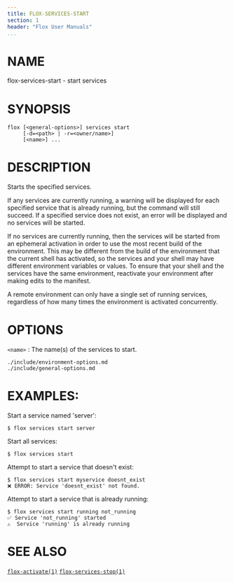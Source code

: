 ```yaml
---
title: FLOX-SERVICES-START
section: 1
header: "Flox User Manuals"
...
```


# NAME

flox-services-start - start services

# SYNOPSIS

```
flox [<general-options>] services start
     [-d=<path> | -r=<owner/name>]
     [<name>] ...
```

# DESCRIPTION

Starts the specified services.

If any services are currently running, a warning will be displayed for each
specified service that is already running, but the command will still succeed.
If a specified service does not exist, an error will be displayed and no services
will be started.

If no services are currently running, then the services will be started from an
ephemeral activation in order to use the most recent build of the environment.
This may be different from the build of the environment that the current shell
has activated, so the services and your shell may have different environment
variables or values. To ensure that your shell and the services have the same
environment, reactivate your environment after making edits to the manifest.

A remote environment can only have a single set of running services, regardless
of how many times the environment is activated concurrently.

# OPTIONS

`<name>`
:   The name(s) of the services to start.

```{.include}
./include/environment-options.md
./include/general-options.md
```

# EXAMPLES:

Start a service named 'server':

```
$ flox services start server
```

Start all services:

```
$ flox services start
```

Attempt to start a service that doesn't exist:
```
$ flox services start myservice doesnt_exist
❌ ERROR: Service 'doesnt_exist' not found.  
```

Attempt to start a service that is already running:
```
$ flox services start running not_running
✅ Service 'not_running' started  
⚠️  Service 'running' is already running
```

# SEE ALSO
[`flox-activate(1)`](./flox-activate.md)
[`flox-services-stop(1)`](./flox-services-stop.md)
